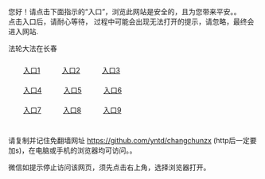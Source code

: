 您好！请点击下面指示的“入口”，浏览此网站是安全的，且为您带来平安。。 <br/>
点击入口后，请耐心等待， 过程中可能会出现无法打开的提示，请忽略，最终会进入网站. </br>

法轮大法在长春<br/>
<div style="padding:10px"><a style="margin:20px" target="_blank" href="https://dotq0ywb84xy1.cloudfront.net/2Qpsp?qulobr" id="ccLink1" rel="nofollow">入口1</a> <a target="_blank" style="margin:20px" href="https://d20twk5sug4b3r.cloudfront.net/2Qpsp?nvmhq" id="ccLink2" rel="nofollow">入口2</a> <a style="margin:20px" target="_blank" href="https://d2si7esrjcwq1u.cloudfront.net/2Qpsp?jnbapbdf" id="ccLink3" rel="nofollow">入口3</a></div>

<div style="padding:10px" ><a style="margin:20px" target="_blank" href="https://dotq0ywb84xy1.cloudfront.net/2Qpsp?qulobr" id="ccLink4" rel="nofollow">入口4</a> <a style="margin:20px" href="https://d20twk5sug4b3r.cloudfront.net/2Qpsp?nvmhq" target="_blank" id="ccLink5" rel="nofollow">入口5</a> <a style="margin:20px" href="https://d2si7esrjcwq1u.cloudfront.net/2Qpsp?jnbapbdf" target="_blank" id="ccLink6" rel="nofollow">入口6</a></div>

<div style="padding:10px"><a style="margin:20px" target="_blank" href="https://dotq0ywb84xy1.cloudfront.net/2Qpsp?qulobr" id="ccLink7" rel="nofollow">入口7</a> <a style="margin:20px" href="https://d20twk5sug4b3r.cloudfront.net/2Qpsp?nvmhq" target="_blank" id="ccLink8" rel="nofollow">入口8</a> <a style="margin:20px" target="_blank" href="https://d2si7esrjcwq1u.cloudfront.net/2Qpsp?jnbapbdf" id="ccLink9" rel="nofollow">入口9</a></div>

<br/>



请复制并记住免翻墙网址 https://github.com/yntd/changchunzx (http后一定要加s)，在电脑或手机的浏览器均可访问。。<br/>

微信如提示停止访问该网页，须先点击右上角，选择浏览器打开。

